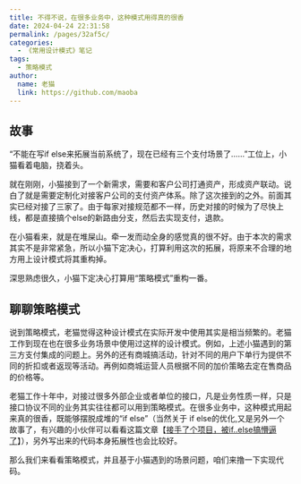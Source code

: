```yaml
---
title: 不得不说，在很多业务中，这种模式用得真的很香
date: 2024-04-24 22:31:58
permalink: /pages/32af5c/
categories:
  - 《常用设计模式》笔记
tags:
  - 策略模式
author: 
  name: 老猫
  link: https://github.com/maoba
---
```

## 故事
“不能在写if else来拓展当前系统了，现在已经有三个支付场景了......”工位上，小猫看着电脑，挠着头。

就在刚刚，小猫接到了一个新需求，需要和客户公司打通资产，形成资产联动。说白了就是需要定制化对接客户公司的支付资产体系。除了这次接到的之外。前面其实已经对接了三家了。由于每家对接规范都不一样，历史对接的时候为了尽快上线，都是直接搞个else的新路由分支，然后去实现支付，退款。

在小猫看来，就是在堆屎山。牵一发而动全身的感觉真的很不好。由于本次的需求其实不是非常紧急，所以小猫下定决心，打算利用这次的拓展，将原来不合理的地方用上设计模式将其重构掉。

深思熟虑很久，小猫下定决心打算用“策略模式”重构一番。

## 聊聊策略模式
说到策略模式，老猫觉得这种设计模式在实际开发中使用其实是相当频繁的。老猫工作到现在也在很多业务场景中使用过这样的设计模式。例如，上述小猫遇到的第三方支付集成的问题上。另外的还有商城搞活动，针对不同的用户下单行为提供不同的折扣或者返现等活动。再例如商城运营人员根据不同的加价策略去定在售商品的价格等。

老猫工作十年中，对接过很多外部企业或者单位的接口，凡是业务性质一样，只是接口协议不同的业务其实往往都可以用到策略模式。在很多业务中，这种模式用起来真的很香，既能够摆脱成堆的“if else”（当然关于 if else的优化,又是另外一个故事了，有兴趣的小伙伴可以看看这篇文章【[接手了个项目，被if..else搞懵逼了](https://mp.weixin.qq.com/s/Z5RhBJnVye9KgdnusIp3kQ)】），另外写出来的代码本身拓展性也会比较好。

那么我们来看看策略模式，并且基于小猫遇到的场景问题，咱们来撸一下实现代码。